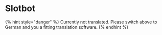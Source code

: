 # Slotbot

{% hint style="danger" %}
Currently not translated. Please switch above to German and you a fitting translation software.
{% endhint %}
